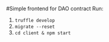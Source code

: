 #Simple frontend for DAO contract
Run:
1. `truffle develop`
2. `migrate --reset`
3. `cd client & npm start`
